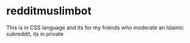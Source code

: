 # redditmuslimbot
This is in CSS language and its for my friends who moderate an Islamic subreddit, its in private
